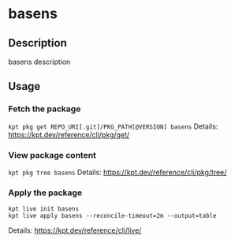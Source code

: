 # basens

## Description
basens description

## Usage

### Fetch the package
`kpt pkg get REPO_URI[.git]/PKG_PATH[@VERSION] basens`
Details: https://kpt.dev/reference/cli/pkg/get/

### View package content
`kpt pkg tree basens`
Details: https://kpt.dev/reference/cli/pkg/tree/

### Apply the package
```
kpt live init basens
kpt live apply basens --reconcile-timeout=2m --output=table
```
Details: https://kpt.dev/reference/cli/live/
